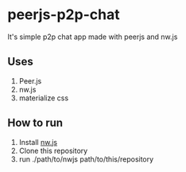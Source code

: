# peerjs-p2p-chat
It's simple p2p chat app made with peerjs and nw.js
## Uses
1. Peer.js
2. nw.js
3. materialize css
## How to run
1. Install [nw.js](https://nwjs.io/)
2. Clone this repository
3. run ./path/to/nwjs path/to/this/repository
